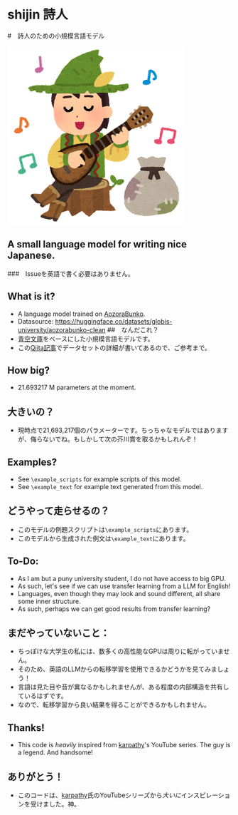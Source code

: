 # shijin 詩人
#　詩人のための小規模言語モデル

![irasutoya poet](https://github.com/lxaw/shijin/blob/main/git_assets/music_ginyuu_shijin.png)

## A small language model for writing nice Japanese.
###　Issueを英語で書く必要はありません。

## What is it? 
- A language model trained on [AozoraBunko](https://www.aozora.gr.jp/).
- Datasource: https://huggingface.co/datasets/globis-university/aozorabunko-clean
##　なんだこれ？
- [青空文庫](https://www.aozora.gr.jp/)をベースにした小規模言語モデルです。
- この[Qiita記事](https://qiita.com/akeyhero/items/b53eae1c0bc4d54e321f)でデータセットの詳細が書いてあるので、ご参考まで。

## How big?
- 21.693217 M parameters at the moment.
## 大きいの？
- 現時点で21,693,217個のパラメーターです。ちっちゃなモデルではありますが、侮らないでね。もしかして次の芥川賞を取るかもしれんぞ！

## Examples?
- See `\example_scripts` for example scripts of this model.
- See `\example_text` for example text generated from this model.
## どうやって走らせるの？
- このモデルの例題スクリプトは`\example_scripts`にあります。
- このモデルから生成された例文は`\example_text`にあります。

## To-Do:
- As I am but a puny university student, I do not have access to big GPU.
- As such, let's see if we can use transfer learning from a LLM for English!
- Languages, even though they may look and sound different, all share some inner structure.
- As such, perhaps we can get good results from transfer learning?
## まだやっていないこと：
- ちっぽけな大学生の私には、数多くの高性能なGPUは周りに転がっていません。
- そのため、英語のLLMからの転移学習を使用できるかどうかを見てみましょう！
- 言語は見た目や音が異なるかもしれませんが、ある程度の内部構造を共有しているはずです。
- なので、転移学習から良い結果を得ることができるかもしれません。

## Thanks!
- This code is *heavily* inspired from [karpathy](https://github.com/karpathy/ng-video-lecture)'s YouTube series. The guy is a legend. And handsome!
## ありがとう！
- このコードは、[karpathy](https://github.com/karpathy/ng-video-lecture)氏のYouTubeシリーズから*大いに*インスピレーションを受けました。神。



